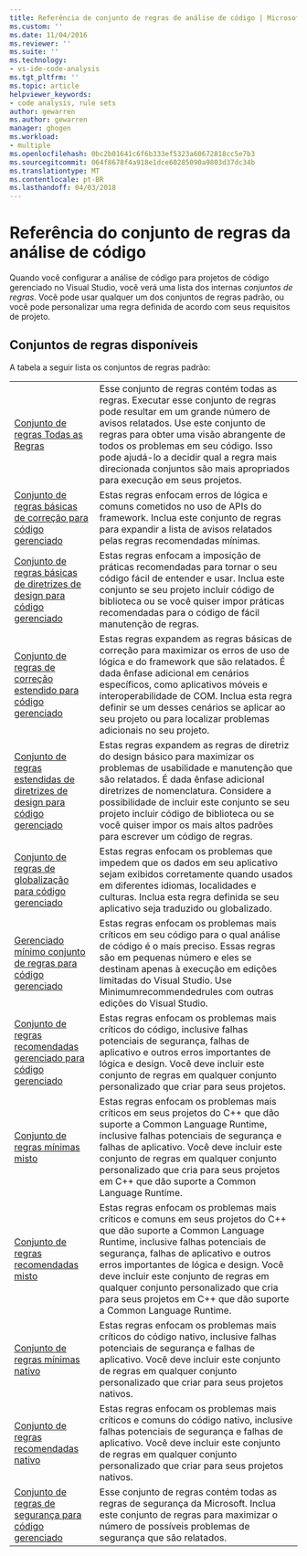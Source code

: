 ```yaml
---
title: Referência de conjunto de regras de análise de código | Microsoft Docs
ms.custom: ''
ms.date: 11/04/2016
ms.reviewer: ''
ms.suite: ''
ms.technology:
- vs-ide-code-analysis
ms.tgt_pltfrm: ''
ms.topic: article
helpviewer_keywords:
- code analysis, rule sets
author: gewarren
ms.author: gewarren
manager: ghogen
ms.workload:
- multiple
ms.openlocfilehash: 0bc2b01641c6f6b333ef5323a60672818cc5e7b3
ms.sourcegitcommit: 064f8678f4a918e1dce60285090a9803d37dc34b
ms.translationtype: MT
ms.contentlocale: pt-BR
ms.lasthandoff: 04/03/2018
---
```

# <a name="code-analysis-rule-set-reference"></a>Referência do conjunto de regras da análise de código

Quando você configurar a análise de código para projetos de código gerenciado no Visual Studio, você verá uma lista dos internas *conjuntos de regras*. Você pode usar qualquer um dos conjuntos de regras padrão, ou você pode personalizar uma regra definida de acordo com seus requisitos de projeto.

## <a name="available-rule-sets"></a>Conjuntos de regras disponíveis

A tabela a seguir lista os conjuntos de regras padrão:

|||
|-|-|
|[Conjunto de regras Todas as Regras](../code-quality/all-rules-rule-set.md)|Esse conjunto de regras contém todas as regras. Executar esse conjunto de regras pode resultar em um grande número de avisos relatados. Use este conjunto de regras para obter uma visão abrangente de todos os problemas em seu código. Isso pode ajudá-lo a decidir qual a regra mais direcionada conjuntos são mais apropriados para execução em seus projetos.|
|[Conjunto de regras básicas de correção para código gerenciado](../code-quality/basic-correctness-rules-rule-set-for-managed-code.md)|Estas regras enfocam erros de lógica e comuns cometidos no uso de APIs do framework. Inclua este conjunto de regras para expandir a lista de avisos relatados pelas regras recomendadas mínimas.|
|[Conjunto de regras básicas de diretrizes de design para código gerenciado](../code-quality/basic-design-guideline-rules-rule-set-for-managed-code.md)|Estas regras enfocam a imposição de práticas recomendadas para tornar o seu código fácil de entender e usar. Inclua este conjunto se seu projeto incluir código de biblioteca ou se você quiser impor práticas recomendadas para o código de fácil manutenção de regras.|
|[Conjunto de regras de correção estendido para código gerenciado](../code-quality/extended-correctness-rules-rule-set-for-managed-code.md)|Estas regras expandem as regras básicas de correção para maximizar os erros de uso de lógica e do framework que são relatados. É dada ênfase adicional em cenários específicos, como aplicativos móveis e interoperabilidade de COM. Inclua esta regra definir se um desses cenários se aplicar ao seu projeto ou para localizar problemas adicionais no seu projeto.|
|[Conjunto de regras estendidas de diretrizes de design para código gerenciado](../code-quality/extended-design-guidelines-rules-rule-set-for-managed-code.md)|Estas regras expandem as regras de diretriz do design básico para maximizar os problemas de usabilidade e manutenção que são relatados. É dada ênfase adicional diretrizes de nomenclatura. Considere a possibilidade de incluir este conjunto se seu projeto incluir código de biblioteca ou se você quiser impor os mais altos padrões para escrever um código de regras.|
|[Conjunto de regras de globalização para código gerenciado](../code-quality/globalization-rules-rule-set-for-managed-code.md)|Estas regras enfocam os problemas que impedem que os dados em seu aplicativo sejam exibidos corretamente quando usados em diferentes idiomas, localidades e culturas. Inclua esta regra definida se seu aplicativo seja traduzido ou globalizado.|
|[Gerenciado mínimo conjunto de regras para código gerenciado](../code-quality/managed-minimun-rules-rule-set-for-managed-code.md)|Estas regras enfocam os problemas mais críticos em seu código para o qual análise de código é o mais preciso. Essas regras são em pequenas número e eles se destinam apenas à execução em edições limitadas do Visual Studio. Use Minimumrecommendedrules com outras edições do Visual Studio.|
|[Conjunto de regras recomendadas gerenciado para código gerenciado](../code-quality/managed-recommended-rules-rule-set-for-managed-code.md)|Estas regras enfocam os problemas mais críticos do código, inclusive falhas potenciais de segurança, falhas de aplicativo e outros erros importantes de lógica e design. Você deve incluir este conjunto de regras em qualquer conjunto personalizado que criar para seus projetos.|
|[Conjunto de regras mínimas misto](../code-quality/mixed-minimum-rules-rule-set.md)|Estas regras enfocam os problemas mais críticos em seus projetos do C++ que dão suporte a Common Language Runtime, inclusive falhas potenciais de segurança e falhas de aplicativo. Você deve incluir este conjunto de regras em qualquer conjunto personalizado que cria para seus projetos em C++ que dão suporte a Common Language Runtime.|
|[Conjunto de regras recomendadas misto](../code-quality/mixed-recommended-rules-rule-set.md)|Estas regras enfocam os problemas mais críticos e comuns em seus projetos do C++ que dão suporte a Common Language Runtime, inclusive falhas potenciais de segurança, falhas de aplicativo e outros erros importantes de lógica e design. Você deve incluir este conjunto de regras em qualquer conjunto personalizado que cria para seus projetos em C++ que dão suporte a Common Language Runtime. |
|[Conjunto de regras mínimas nativo](../code-quality/native-minimum-rules-rule-set.md)|Estas regras enfocam os problemas mais críticos do código nativo, inclusive falhas potenciais de segurança e falhas de aplicativo. Você deve incluir este conjunto de regras em qualquer conjunto personalizado que criar para seus projetos nativos.|
|[Conjunto de regras recomendadas nativo](../code-quality/native-recommended-rules-rule-set.md)|Estas regras enfocam os problemas mais críticos e comuns do código nativo, inclusive falhas potenciais de segurança e falhas de aplicativo. Você deve incluir este conjunto de regras em qualquer conjunto personalizado que criar para seus projetos nativos. |
|[Conjunto de regras de segurança para código gerenciado](../code-quality/security-rules-rule-set-for-managed-code.md)|Esse conjunto de regras contém todas as regras de segurança da Microsoft. Inclua este conjunto de regras para maximizar o número de possíveis problemas de segurança que são relatados.|
